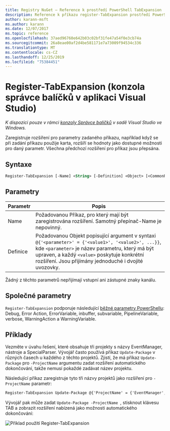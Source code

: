 ```yaml
---
title: Registry NuGet – Reference k prostředí PowerShell TabExpansion
description: Reference k příkazu register-TabExpansion prostředí PowerShell v konzole správce balíčků NuGet v aplikaci Visual Studio.
author: karann-msft
ms.author: karann
ms.date: 12/07/2017
ms.topic: reference
ms.openlocfilehash: 37aed96760e642b03c02bf31fe47a54f0e3cb74a
ms.sourcegitcommit: 26a8eae00af2d4be581171e7a73009f94534c336
ms.translationtype: MT
ms.contentlocale: cs-CZ
ms.lasthandoff: 12/25/2019
ms.locfileid: "75384451"
---
```

# <a name="register-tabexpansion-package-manager-console-in-visual-studio"></a>Register-TabExpansion (konzola správce balíčků v aplikaci Visual Studio)

*K dispozici pouze v rámci [konzoly Správce balíčků](../../consume-packages/install-use-packages-powershell.md) v sadě Visual Studio ve Windows.*

Zaregistruje rozšíření pro parametry zadaného příkazu, například když se při zadání příkazu použije karta, rozšíří se hodnoty jako dostupné možnosti pro daný parametr. Všechna předchozí rozšíření pro příkaz jsou přepsána.

## <a name="syntax"></a>Syntaxe

```ps
Register-TabExpansion [-Name] <String> [-Definition] <Object> [<CommonParameters>]
```

## <a name="parameters"></a>Parametry

| Parametr | Popis |
| --- | --- |
| Name | Požadovanou Příkaz, pro který mají být zaregistrována rozšíření. Samotný přepínač-Name je nepovinný. |
| Definice | Požadovanou Objekt popisující argument v syntaxi `@{'<parameter>' = {'<value1>', '<value2>', ...}}`, kde `<parameter>` je název parametru, který má být upraven, a každý `<value>` poskytuje konkrétní rozšíření. Jsou přijímány jednoduché i dvojité uvozovky. |

Žádný z těchto parametrů nepřijímají vstupní ani zástupné znaky kanálu.

## <a name="common-parameters"></a>Společné parametry

`Register-TabExpansion` podporuje následující [běžné parametry PowerShellu](https://go.microsoft.com/fwlink/?LinkID=113216): Debug, Error Action, ErrorVariable, inbuffer, subvariable, PipelineVariable, verbose, WarningAction a WarningVariable.

## <a name="examples"></a>Příklady

Vezměte v úvahu řešení, které obsahuje tři projekty s názvy EventManager, nástroje a SpecialParser. Vývojář často používá příkaz `Update-Package` v různých časech u každého z těchto projektů. Zjistí, že má příkaz `Update-Package` pro `-ProjectName` argumentu zadat rozšíření automatického dokončování, takže nemusí pokaždé zadávat název projektu. 

Následující příkaz zaregistruje tyto tři názvy projektů jako rozšíření pro `-ProjectName` parametr:

```ps
Register-TabExpansion Update-Package @{'ProjectName' = {'EventManager', 'Utilities', 'SpecialParser'}}    
```

Vývojář pak může zadat `Update-Package -ProjectName `, stisknout klávesu TAB a zobrazit rozšíření nabízená jako možnosti automatického dokončování:

![Příklad použití Register-TabExpansion](media/Register-TabExpansion-Example.png)
